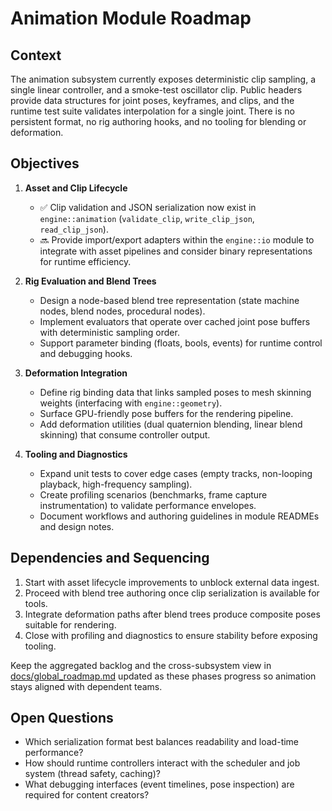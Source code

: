 # Animation Module Roadmap

## Context

The animation subsystem currently exposes deterministic clip sampling, a single linear controller, and a smoke-test oscillator clip. Public headers provide data structures for joint poses, keyframes, and clips, and the runtime test suite validates interpolation for a single joint. There is no persistent format, no rig authoring hooks, and no tooling for blending or deformation.

## Objectives

1. **Asset and Clip Lifecycle**
   - ✅ Clip validation and JSON serialization now exist in `engine::animation` (`validate_clip`, `write_clip_json`, `read_clip_json`).
   - 🔜 Provide import/export adapters within the `engine::io` module to integrate with asset pipelines and consider binary representations for runtime efficiency.

2. **Rig Evaluation and Blend Trees**
   - Design a node-based blend tree representation (state machine nodes, blend nodes, procedural nodes).
   - Implement evaluators that operate over cached joint pose buffers with deterministic sampling order.
   - Support parameter binding (floats, bools, events) for runtime control and debugging hooks.

3. **Deformation Integration**
   - Define rig binding data that links sampled poses to mesh skinning weights (interfacing with `engine::geometry`).
   - Surface GPU-friendly pose buffers for the rendering pipeline.
   - Add deformation utilities (dual quaternion blending, linear blend skinning) that consume controller output.

4. **Tooling and Diagnostics**
   - Expand unit tests to cover edge cases (empty tracks, non-looping playback, high-frequency sampling).
   - Create profiling scenarios (benchmarks, frame capture instrumentation) to validate performance envelopes.
   - Document workflows and authoring guidelines in module READMEs and design notes.

## Dependencies and Sequencing

1. Start with asset lifecycle improvements to unblock external data ingest.
2. Proceed with blend tree authoring once clip serialization is available for tools.
3. Integrate deformation paths after blend trees produce composite poses suitable for rendering.
4. Close with profiling and diagnostics to ensure stability before exposing tooling.

Keep the aggregated backlog and the cross-subsystem view in [docs/global_roadmap.md](global_roadmap.md)
updated as these phases progress so animation stays aligned with dependent teams.

## Open Questions

- Which serialization format best balances readability and load-time performance?
- How should runtime controllers interact with the scheduler and job system (thread safety, caching)?
- What debugging interfaces (event timelines, pose inspection) are required for content creators?
